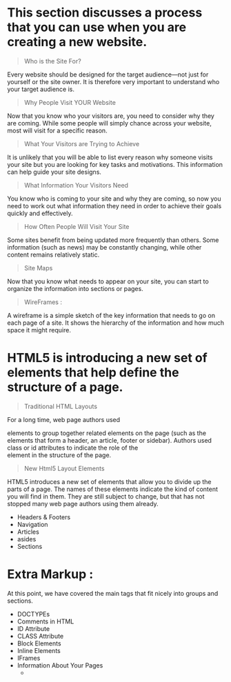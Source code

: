 # This section discusses a process that you can use when you are creating a new website.

> Who is the Site For?

Every website should be designed for the
target audience—not just for yourself or the
site owner. It is therefore very important to
understand who your target audience is.

> Why People Visit YOUR Website

Now that you know who your visitors are, you
need to consider why they are coming. While
some people will simply chance across your
website, most will visit for a specific reason.

> What Your Visitors are Trying to Achieve

It is unlikely that you will be able to list every
reason why someone visits your site but you
are looking for key tasks and motivations. This
information can help guide your site designs. 

> What Information Your Visitors Need 

You know who is coming to your site and why
they are coming, so now you need to work out
what information they need in order to achieve
their goals quickly and effectively. 

> How Often People Will Visit Your Site

Some sites benefit from being updated more
frequently than others. Some information (such
as news) may be constantly changing, while
other content remains relatively static.

> Site Maps

Now that you know what needs to appear
on your site, you can start to organize the
information into sections or pages.

> WireFrames :

A wireframe is a simple sketch of the key
information that needs to go on each page of a
site. It shows the hierarchy of the information
and how much space it might require.


# HTML5 is introducing a new set of elements that help define the structure of a page.


> Traditional HTML Layouts 

For a long time, web page authors used <div> elements to group
together related elements on the page (such as the elements that form a
header, an article, footer or sidebar). Authors used class or id attributes
to indicate the role of the <div> element in the structure of the page.


> New Html5 Layout Elements

HTML5 introduces a new set of elements that allow you to divide up the
parts of a page. The names of these elements indicate the kind of content
you will find in them. They are still subject to change, but that has not
stopped many web page authors using them already.

- Headers & Footers
- Navigation 
- Articles 
- asides
- Sections


# Extra Markup :

At this point, we have covered the main
tags that fit nicely into groups and
sections.

- DOCTYPEs
- Comments in HTML
- ID Attribute
- CLASS Attribute
- Block Elements
- Inline Elements
- IFrames
- Information About Your Pages
  - <meta>









